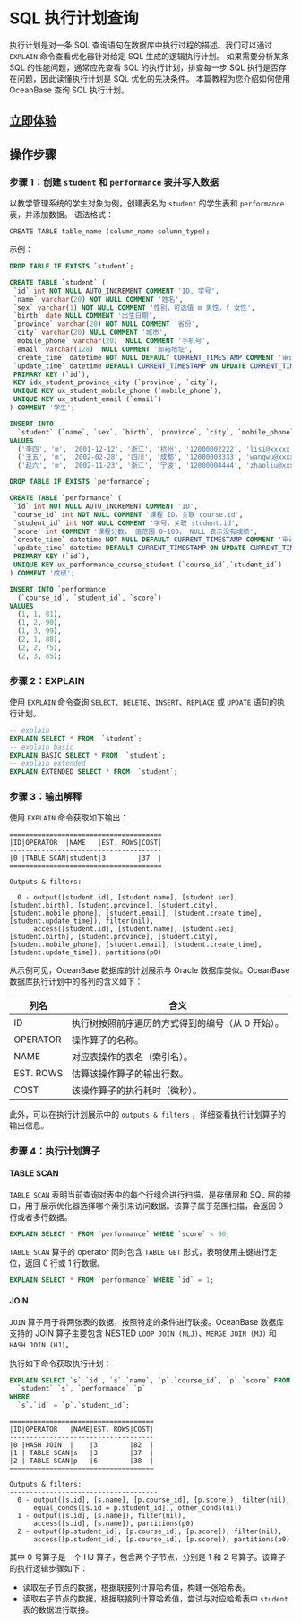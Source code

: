 # SQL 执行计划查询

执行计划是对一条 SQL 查询语句在数据库中执行过程的描述。我们可以通过 `EXPLAIN` 命令查看优化器针对给定 SQL 生成的逻辑执行计划。
如果需要分析某条 SQL 的性能问题，通常应先查看 SQL 的执行计划，排查每一步 SQL 执行是否存在问题，因此读懂执行计划是 SQL 优化的先决条件。
本篇教程为您介绍如何使用 OceanBase 查询 SQL 执行计划。

## [立即体验](https://play.oceanbase.com/#/gateway/eyJkYXRhIjp7InR1dG9yaWFsSWQiOiI4LnNxbC1leGVjdXRpb24tcGxhbi1xdWVyeS5tZC96aC1DTiJ9LCJhY3Rpb24iOiJvcGVuVHV0b3JpYWwifQ==)

## 操作步骤

### 步骤 1：创建 `student` 和 `performance` 表并写入数据

以教学管理系统的学生对象为例，创建表名为 `student` 的学生表和 `performance` 表，并添加数据。
语法格式：

```text
CREATE TABLE table_name (column_name column_type);
```

示例：

```sql
DROP TABLE IF EXISTS `student`;

CREATE TABLE `student` (
 `id` int NOT NULL AUTO_INCREMENT COMMENT 'ID, 学号',
 `name` varchar(20) NOT NULL COMMENT '姓名',
 `sex` varchar(1) NOT NULL COMMENT '性别，可选值 m 男性，f 女性',
 `birth` date NULL COMMENT '出生日期',
 `province` varchar(20) NOT NULL COMMENT '省份',
 `city` varchar(20) NULL COMMENT '城市',
 `mobile_phone` varchar(20)  NULL COMMENT '手机号',
 `email` varchar(128)  NULL COMMENT '邮箱地址',
 `create_time` datetime NOT NULL DEFAULT CURRENT_TIMESTAMP COMMENT '审计字段，记录创建时间',
 `update_time` datetime DEFAULT CURRENT_TIMESTAMP ON UPDATE CURRENT_TIMESTAMP COMMENT '审计字段，记录修改时间',
 PRIMARY KEY (`id`),
 KEY idx_student_province_city (`province`, `city`),
 UNIQUE KEY ux_student_mobile_phone (`mobile_phone`),
 UNIQUE KEY ux_student_email (`email`)
) COMMENT '学生';

INSERT INTO
  `student` (`name`, `sex`, `birth`, `province`, `city`, `mobile_phone`, `email`)
VALUES
  ('李四', 'm', '2001-12-12', '浙江', '杭州', '12000002222', 'lisi@xxxxx.edu.cn'),
  ('王五', 'm', '2002-02-28', '四川', '成都', '12000003333', 'wangwu@xxxxx.edu.cn'),
  ('赵六', 'm', '2002-11-23', '浙江', '宁波', '12000004444', 'zhaoliu@xxxxx.edu.cn');

DROP TABLE IF EXISTS `performance`;

CREATE TABLE `performance` (
 `id` int NOT NULL AUTO_INCREMENT COMMENT 'ID',
 `course_id` int NOT NULL COMMENT '课程 ID，关联 course.id',
 `student_id` int NOT NULL COMMENT '学号，关联 student.id',
 `score` int COMMENT '课程分数， 值范围 0~100， NULL 表示没有成绩',
 `create_time` datetime NOT NULL DEFAULT CURRENT_TIMESTAMP COMMENT '审计字段，记录创建时间',
 `update_time` datetime DEFAULT CURRENT_TIMESTAMP ON UPDATE CURRENT_TIMESTAMP COMMENT '审计字段，记录修改时间',
 PRIMARY KEY (`id`),
 UNIQUE KEY ux_performance_course_student (`course_id`,`student_id`)
) COMMENT '成绩';

INSERT INTO `performance`
  (`course_id`, `student_id`, `score`)
VALUES
  (1, 1, 81),
  (1, 2, 90),
  (1, 3, 99),
  (2, 1, 88),
  (2, 2, 75),
  (2, 3, 85);
```

### 步骤 2：EXPLAIN

使用 `EXPLAIN` 命令查询 `SELECT`、`DELETE`、`INSERT`、`REPLACE` 或 `UPDATE` 语句的执行计划。

```sql
-- explain
EXPLAIN SELECT * FROM  `student`;
-- explain basic
EXPLAIN BASIC SELECT * FROM  `student`;
-- explain extended
EXPLAIN EXTENDED SELECT * FROM  `student`;
```

### 步骤 3：输出解释

使用 `EXPLAIN` 命令获取如下输出：

```text
======================================
|ID|OPERATOR  |NAME   |EST. ROWS|COST|
--------------------------------------
|0 |TABLE SCAN|student|3        |37  |
======================================

Outputs & filters: 
-------------------------------------
  0 - output([student.id], [student.name], [student.sex], [student.birth], [student.province], [student.city], [student.mobile_phone], [student.email], [student.create_time], [student.update_time]), filter(nil), 
      access([student.id], [student.name], [student.sex], [student.birth], [student.province], [student.city], [student.mobile_phone], [student.email], [student.create_time], [student.update_time]), partitions(p0)
```

从示例可见，OceanBase 数据库的计划展示与 Oracle 数据库类似。OceanBase 数据库执行计划中的各列的含义如下：

| 列名 | 含义 |
| -------- | -------- |
| ID     | 执行树按照前序遍历的方式得到的编号（从 0 开始）。     |
| OPERATOR |操作算子的名称。|
| NAME | 对应表操作的表名（索引名）。 |
| EST. ROWS | 估算该操作算子的输出行数。 |
| COST | 该操作算子的执行耗时（微秒）。 |

此外，可以在执行计划展示中的 `outputs & filters` ，详细查看执行计划算子的输出信息。

### 步骤 4：执行计划算子

#### TABLE SCAN

`TABLE SCAN` 表明当前查询对表中的每个行组合进行扫描，是存储层和 SQL 层的接口，用于展示优化器选择哪个索引来访问数据。该算子属于范围扫描，会返回 0 行或者多行数据。

```sql
EXPLAIN SELECT * FROM `performance` WHERE `score` < 90;
```

`TABLE SCAN` 算子的 operator 同时包含 `TABLE GET` 形式，表明使用主键进行定位，返回 0 行或 1 行数据。

```sql
EXPLAIN SELECT * FROM `performance` WHERE `id` = 1;
```

#### JOIN

`JOIN` 算子用于将两张表的数据，按照特定的条件进行联接。OceanBase 数据库支持的 JOIN 算子主要包含 NESTED `LOOP JOIN (NLJ)`、`MERGE JOIN (MJ)` 和 `HASH JOIN (HJ)`。

执行如下命令获取执行计划：

```sql
EXPLAIN SELECT `s`.`id`, `s`.`name`, `p`.`course_id`, `p`.`score` FROM
  `student` `s`, `performance` `p`
WHERE
  `s`.`id` = `p`.`student_id`;
```

```text
====================================
|ID|OPERATOR   |NAME|EST. ROWS|COST|
------------------------------------
|0 |HASH JOIN  |    |3        |82  |
|1 | TABLE SCAN|s   |3        |37  |
|2 | TABLE SCAN|p   |6        |38  |
====================================

Outputs & filters: 
-------------------------------------
  0 - output([s.id], [s.name], [p.course_id], [p.score]), filter(nil), 
      equal_conds([s.id = p.student_id]), other_conds(nil)
  1 - output([s.id], [s.name]), filter(nil), 
      access([s.id], [s.name]), partitions(p0)
  2 - output([p.student_id], [p.course_id], [p.score]), filter(nil), 
      access([p.student_id], [p.course_id], [p.score]), partitions(p0)
```

其中 0 号算子是一个 HJ 算子，包含两个子节点，分别是 1 和 2 号算子。该算子的执行逻辑步骤如下：

* 读取左子节点的数据，根据联接列计算哈希值，构建一张哈希表。
* 读取右子节点的数据，根据联接列计算哈希值，尝试与对应哈希表中 `student` 表的数据进行联接。
